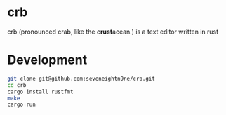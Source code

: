 # crb
crb (pronounced crab, like the c**rust**acean.) is a text editor written in rust

# Development

```sh
git clone git@github.com:seveneightn9ne/crb.git
cd crb
cargo install rustfmt
make
cargo run
```


